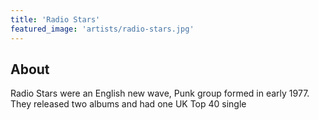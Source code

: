 ```yaml
---
title: 'Radio Stars'
featured_image: 'artists/radio-stars.jpg'
---
```


## About

Radio Stars were an English new wave, Punk group formed in early 1977. They released two albums and had one UK Top 40 single
